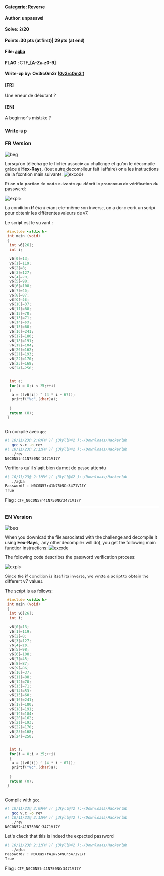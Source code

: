 #### Categorie: Reverse 
#### **Author**: unpasswd
#### Solve: 2/20 
#### Points: 30 pts (at first)| 29 pts (at end)
#### File: [agba](./Files/agba)    

**FLAG** : CTF_**[A-Za-z0-9]**
#### Write-up by: Ov3rc0m3r ([Ov3rc0m3r](https://))

#### **[FR]**
Une erreur de débutant ?
#### **[EN]**

A beginner's mistake ?

### Write-up

### FR Version 

![beg](Images/beginner.png)

Lorsqu'on télécharge le fichier associé au challenge et qu'on le décompile grâce à **Hex-Rays,** (tout autre decompileur fait l'affaire) on a les instructions de la focntion main suivante:
![excode](Images/excode.png) 

Et on a la portion de code suivante qui décrit le processus de vérification du password:

![explo](Images/explo.png)

La condition **if** étant etant elle-même son inverse, on a donc ecrit un script pour obtenir les différentes valeurs de v7.

Le script est le suivant : 
```C
 #include <stdio.h>
 int main (void)
 {
  int v6[26];
  int i;
  
  v6[0]=13;
  v6[1]=119;
  v6[2]=8;
  v6[3]=127;
  v6[4]=29;
  v6[5]=98;
  v6[6]=108;
  v6[7]=45;
  v6[8]=87;
  v6[9]=86;
  v6[10]=37;
  v6[11]=88;
  v6[12]=70;
  v6[13]=71;
  v6[14]=53;
  v6[15]=60;
  v6[16]=241;
  v6[17]=180;
  v6[18]=191;
  v6[19]=184;
  v6[20]=162;
  v6[21]=193;
  v6[22]=170;
  v6[23]=168;
  v6[24]=250;


  int a;
  for(i = 0;i < 25;++i)
  {
   a = ((v6[i]) ^ (4 * i + 67));
   printf("%c",(char)a);
  
  }
  return (0);
 }
 
```

On compile avec `gcc` 

```bash
#( 10/11/23@ 2:09PM )( j3kyll@42 ):~/Downloads/Hackerlab
   gcc v.c -o rev
#( 10/11/23@ 2:12PM )( j3kyll@42 ):~/Downloads/Hackerlab
   ./rev 
N0C0N57r41N750NCr3471V17Y
```

Verifions qu'il s'agit bien du mot de passe attendu 

```bash
#( 10/11/23@ 2:12PM )( j3kyll@42 ):~/Downloads/Hackerlab
   ./agba 
Password? : N0C0N57r41N750NCr3471V17Y
True
```

Flag : `CTF_N0C0N57r41N750NCr3471V17Y` 

------------------------------------------------------------------

### EN Version 
![beg](Images/beginner.png)


When you download the file associated with the challenge and decompile it using **Hex-Rays,** (any other decompiler will do), you get the following main function instructions:
![excode](Images/excode.png) 

The following code describes the password verification process:

![explo](Images/explo.png)

Since the **if** condition is itself its inverse, we wrote a script to obtain the different v7 values.

The script is as follows: 
```C
 #include <stdio.h>
 int main (void)
 {
  int v6[26];
  int i;
  
  v6[0]=13;
  v6[1]=119;
  v6[2]=8;
  v6[3]=127;
  v6[4]=29;
  v6[5]=98;
  v6[6]=108;
  v6[7]=45;
  v6[8]=87;
  v6[9]=86;
  v6[10]=37;
  v6[11]=88;
  v6[12]=70;
  v6[13]=71;
  v6[14]=53;
  v6[15]=60;
  v6[16]=241;
  v6[17]=180;
  v6[18]=191;
  v6[19]=184;
  v6[20]=162;
  v6[21]=193;
  v6[22]=170;
  v6[23]=168;
  v6[24]=250;


  int a;
  for(i = 0;i < 25;++i)
  {
   a = ((v6[i]) ^ (4 * i + 67));
   printf("%c",(char)a);
  
  }
  return (0);
 }
 
```

Compile with `gcc`. 

```bash
#( 10/11/23@ 2:09PM )( j3kyll@42 ):~/Downloads/Hackerlab
   gcc v.c -o rev
#( 10/11/23@ 2:12PM )( j3kyll@42 ):~/Downloads/Hackerlab
   ./rev 
N0C0N57r41N750NCr3471V17Y
```

Let's check that this is indeed the expected password

```bash
#( 10/11/23@ 2:12PM )( j3kyll@42 ):~/Downloads/Hackerlab
   ./agba 
Password? : N0C0N57r41N750NCr3471V17Y
True
```

Flag : `CTF_N0C0N57r41N750NCr3471V17Y` 
